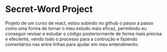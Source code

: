 # Secret-Word Project
Projeto de um curso de react, estou subindo no github o passo a passo como uma forma de tornar o meu estudo mais eficaz, permitindo eu conseguir revisar e estudar o código
posteriormente de forma mais precisa e efeciente, vendo todo o processo para a contrução e fazendo comentários nas entre linhas para ajudar em meu entendimento.
